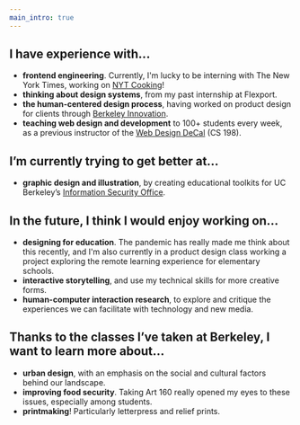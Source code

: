 ```yaml
---
main_intro: true
---
```


## I have experience with...

- **frontend engineering**. Currently, I'm lucky to be interning with The New York Times, working on [NYT Cooking](https://cooking.nytimes.com/)!
- **thinking about design systems**, from my past internship at Flexport.
- **the human-centered design process**, having worked on product design for clients through [Berkeley Innovation](https://www.berkeleyinnovation.org/).
- **teaching web design and development** to 100+ students every week, as a previous instructor of the [Web Design DeCal](https://wdd.io/) (CS 198).


## I’m currently trying to get better at...

- **graphic design and illustration**, by creating educational toolkits for UC Berkeley’s [Information Security Office](https://security.berkeley.edu/).


## In the future, I think I would enjoy working on...

- **designing for education**. The pandemic has really made me think about this recently, and I'm also currently in a product design class working a project exploring the remote learning experience for elementary schools.
- **interactive storytelling**, and use my technical skills for more creative forms.
- **human-computer interaction research**, to explore and critique the experiences we can facilitate with technology and new media.


## Thanks to the classes I’ve taken at Berkeley, I want to learn more about...

- **urban design**, with an emphasis on the social and cultural factors behind our landscape.
- **improving food security**. Taking Art 160 really opened my eyes to these issues, especially among students.
- **printmaking**! Particularly letterpress and relief prints.

